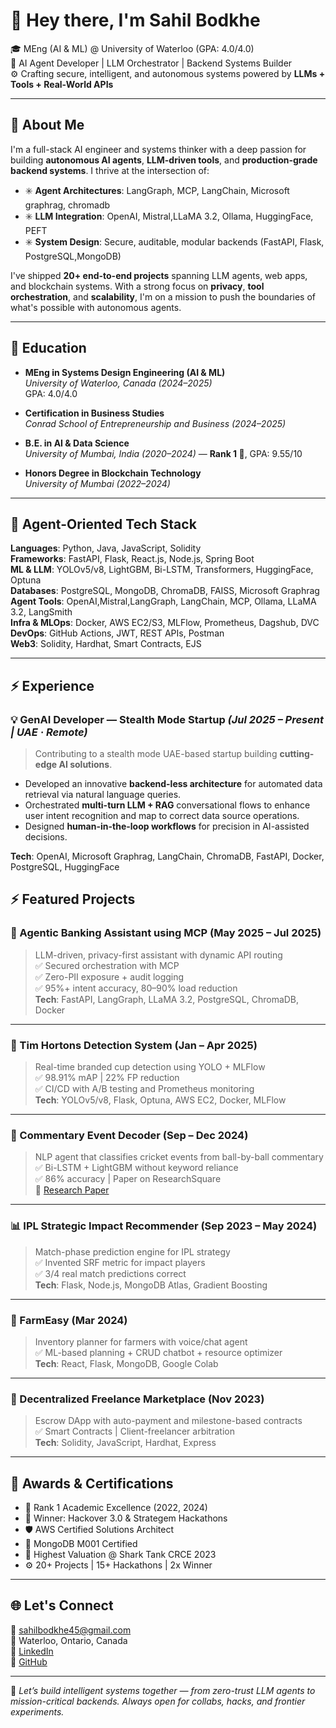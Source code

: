 # 👋 Hey there, I'm Sahil Bodkhe

🎓 MEng (AI & ML) @ University of Waterloo (GPA: 4.0/4.0)  
🧠 AI Agent Developer | LLM Orchestrator | Backend Systems Builder  
⚙️ Crafting secure, intelligent, and autonomous systems powered by **LLMs + Tools + Real-World APIs**

---

## 🤖 About Me

I'm a full-stack AI engineer and systems thinker with a deep passion for building **autonomous AI agents**, **LLM-driven tools**, and **production-grade backend systems**. I thrive at the intersection of:

- ✳️ **Agent Architectures**: LangGraph, MCP, LangChain, Microsoft graphrag, chromadb   
- ✳️ **LLM Integration**: OpenAI, Mistral,LLaMA 3.2, Ollama, HuggingFace, PEFT  
- ✳️ **System Design**: Secure, auditable, modular backends (FastAPI, Flask, PostgreSQL,MongoDB)

I've shipped **20+ end-to-end projects** spanning LLM agents, web apps, and blockchain systems. With a strong focus on **privacy**, **tool orchestration**, and **scalability**, I'm on a mission to push the boundaries of what's possible with autonomous agents.

---

## 📘 Education

- **MEng in Systems Design Engineering (AI & ML)**  
  *University of Waterloo, Canada (2024–2025)*  
  GPA: 4.0/4.0

- **Certification in Business Studies**  
  *Conrad School of Entrepreneurship and Business (2024–2025)*

- **B.E. in AI & Data Science**  
  *University of Mumbai, India (2020–2024)* — **Rank 1 🥇**, GPA: 9.55/10

- **Honors Degree in Blockchain Technology**  
  *University of Mumbai (2022–2024)*

---

## 🔧 Agent-Oriented Tech Stack

**Languages**: Python, Java, JavaScript, Solidity  
**Frameworks**: FastAPI, Flask, React.js, Node.js, Spring Boot  
**ML & LLM**: YOLOv5/v8, LightGBM, Bi-LSTM, Transformers, HuggingFace, Optuna  
**Databases**: PostgreSQL, MongoDB, ChromaDB, FAISS, Microsoft Graphrag  
**Agent Tools**: OpenAI,Mistral,LangGraph, LangChain, MCP, Ollama, LLaMA 3.2, LangSmith  
**Infra & MLOps**: Docker, AWS EC2/S3, MLFlow, Prometheus, Dagshub, DVC  
**DevOps**: GitHub Actions, JWT, REST APIs, Postman  
**Web3**: Solidity, Hardhat, Smart Contracts, EJS



---

## ⚡ Experience

### 💡 GenAI Developer — Stealth Mode Startup *(Jul 2025 – Present | UAE · Remote)*

> Contributing to a stealth mode UAE-based startup building **cutting-edge AI solutions**.

* Developed an innovative **backend-less architecture** for automated data retrieval via natural language queries.
* Orchestrated **multi-turn LLM + RAG** conversational flows to enhance user intent recognition and map to correct data source operations.
* Designed **human-in-the-loop workflows** for precision in AI-assisted decisions.

**Tech**: OpenAI, Microsoft Graphrag, LangChain, ChromaDB, FastAPI, Docker, PostgreSQL, HuggingFace



## ⚡ Featured Projects

### 🔐 Agentic Banking Assistant using MCP (May 2025 – Jul 2025)
> LLM-driven, privacy-first assistant with dynamic API routing  
✅ Secured orchestration with MCP  
✅ Zero-PII exposure + audit logging  
✅ 95%+ intent accuracy, 80–90% load reduction  
**Tech**: FastAPI, LangGraph, LLaMA 3.2, PostgreSQL, ChromaDB, Docker

---

### 🧃 Tim Hortons Detection System (Jan – Apr 2025)  
> Real-time branded cup detection using YOLO + MLFlow  
✅ 98.91% mAP | 22% FP reduction  
✅ CI/CD with A/B testing and Prometheus monitoring  
**Tech**: YOLOv5/v8, Flask, Optuna, AWS EC2, Docker, MLFlow

---

### 🏏 Commentary Event Decoder (Sep – Dec 2024)  
> NLP agent that classifies cricket events from ball-by-ball commentary  
✅ Bi-LSTM + LightGBM without keyword reliance  
✅ 86% accuracy | Paper on ResearchSquare  
🔗 [Research Paper](https://doi.org/10.21203/rs.3.rs-5712957/v1)

---

### 📊 IPL Strategic Impact Recommender (Sep 2023 – May 2024)  
> Match-phase prediction engine for IPL strategy  
✅ Invented SRF metric for impact players  
✅ 3/4 real match predictions correct  
**Tech**: Flask, Node.js, MongoDB Atlas, Gradient Boosting

---

### 🌾 FarmEasy (Mar 2024)  
> Inventory planner for farmers with voice/chat agent  
✅ ML-based planning + CRUD chatbot + resource optimizer  
**Tech**: React, Flask, MongoDB, Google Colab

---

### 💼 Decentralized Freelance Marketplace (Nov 2023)  
> Escrow DApp with auto-payment and milestone-based contracts  
✅ Smart Contracts | Client-freelancer arbitration  
**Tech**: Solidity, JavaScript, Hardhat, Express

---

## 🏅 Awards & Certifications

- 🥇 Rank 1 Academic Excellence (2022, 2024)
- 🧠 Winner: Hackover 3.0 & Strategem Hackathons
- 🛡️ AWS Certified Solutions Architect
- 🧠 MongoDB M001 Certified
- 🦈 Highest Valuation @ Shark Tank CRCE 2023
- ⚙️ 20+ Projects | 15+ Hackathons | 2x Winner

---

## 🌐 Let's Connect

📧 sahilbodkhe45@gmail.com  
📍 Waterloo, Ontario, Canada  
🔗 [LinkedIn](https://linkedin.com/in/sahil-bodkhe-b52448197)  
🔗 [GitHub](https://github.com/SAHILBODKHE)

---

🧭 *Let’s build intelligent systems together — from zero-trust LLM agents to mission-critical backends. Always open for collabs, hacks, and frontier experiments.*




